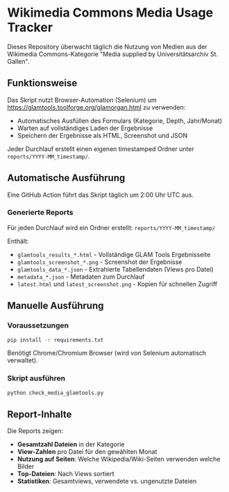 # Wikimedia Commons Media Usage Tracker

Dieses Repository überwacht täglich die Nutzung von Medien aus der Wikimedia Commons-Kategorie "Media supplied by Universitätsarchiv St. Gallen".

## Funktionsweise

Das Skript nutzt Browser-Automation (Selenium) um https://glamtools.toolforge.org/glamorgan.html zu verwenden:
- Automatisches Ausfüllen des Formulars (Kategorie, Depth, Jahr/Monat)
- Warten auf vollständiges Laden der Ergebnisse
- Speichern der Ergebnisse als HTML, Screenshot und JSON

Jeder Durchlauf erstellt einen eigenen timestamped Ordner unter `reports/YYYY-MM_timestamp/`.

## Automatische Ausführung

Eine GitHub Action führt das Skript täglich um 2:00 Uhr UTC aus.

### Generierte Reports

Für jeden Durchlauf wird ein Ordner erstellt: `reports/YYYY-MM_timestamp/`

Enthält:
- `glamtools_results_*.html` - Vollständige GLAM Tools Ergebnisseite
- `glamtools_screenshot_*.png` - Screenshot der Ergebnisse
- `glamtools_data_*.json` - Extrahierte Tabellendaten (Views pro Datei)
- `metadata_*.json` - Metadaten zum Durchlauf
- `latest.html` und `latest_screenshot.png` - Kopien für schnellen Zugriff

## Manuelle Ausführung

### Voraussetzungen

```bash
pip install -r requirements.txt
```

Benötigt Chrome/Chromium Browser (wird von Selenium automatisch verwaltet).

### Skript ausführen

```bash
python check_media_glamtools.py
```

## Report-Inhalte

Die Reports zeigen:

- **Gesamtzahl Dateien** in der Kategorie
- **View-Zahlen** pro Datei für den gewählten Monat
- **Nutzung auf Seiten**: Welche Wikipedia/Wiki-Seiten verwenden welche Bilder
- **Top-Dateien**: Nach Views sortiert
- **Statistiken**: Gesamtviews, verwendete vs. ungenutzte Dateien
